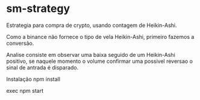 # sm-strategy
Estrategia para compra de crypto, usando contagem de Heikin-Ashi. 

Como a binance não fornece o tipo de vela Heikin-Ashi, primeiro fazemos a conversão.

Analise consiste em observar uma baixa seguido de um Heikin-Ashi positivo, se naquele momento o volume confirmar 
uma possivel reversao o sinal de antrada é disparado.


Instalação
npm install

exec
npm start
